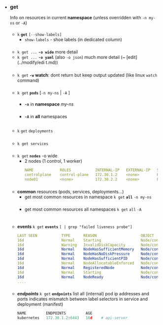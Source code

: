 
- ### get
    Info on resources in current **namespace** (unless overridden with `-n my-ns` or `-A`)
    ####
    
    - `k` **`get`** `[--show-labels]`
        - `show-labels` - shoe labels (in dedicated column)
    #####
    - `k get ...` **`-o wide`** 
        more detail 
    - `k get ...` **`-o yaml`** (also `-o json`)
        much more detail (~  [edit](../modify/edi
        t.md))
    #####
    - `k get` **`-w`**
        **watch**: dont return but keep output updated (like linux `watch` command)

    ###

    #####
    - `k get` **`pods`** [`-n my-ns` | `-A` ]  

        ####
        - **`-n`**  in **namespace** *my-ns*
            
        #####      
        -  **`-A`** in **all** namespaces
                    

        ##       
    - `k` `get` `deployments`
    #####   
    - `k get services `

    #####
    - `k get` **`nodes`** -o wide
        - 2 nodes (1 control, 1 worker)
            ```yaml
            NAME            ROLES           INTERNAL-IP   EXTERNAL-IP   STATUS   VERSION   AGE  OS-IMAGE             KERNEL-VERSION      CONTAINER-RUNTIME
            controlplane    control-plane   172.30.1.2    <none>        Ready    v1.29.0   19d  Ubuntu 20.04.5 LTS   5.4.0-131-generic   containerd://1.7.13
            node01          <none>          172.30.2.2    <none>        Ready    v1.29.0   19d  Ubuntu 20.04.5 LTS   5.4.0-131-generic   containerd://1.7.13
            ```

    ###
    - **common** resources (pods, services, deployments...)
        - get most common resources in namespace
            `k get` **`all`** `-n my-ns`
        ###
        - get most common resources all namespaces
            `k get` `all` `-A`

    #
    - **events** 
        `k get` **`events`** `[ | grep "failed liveness probe"]`

        ```yaml
        LAST SEEN           TYPE      REASON                    OBJECT              MESSAGE
        16d                 Normal    Starting                  Node/controlplane   Starting kubelet.
        16d                 Warning   InvalidDiskCapacity       Node/controlplane   invalid capacity 0 on image filesystem
        16d                 Normal    NodeHasSufficientMemory   Node/controlplane   Node controlplane status is now: NodeHasSufficientMemory
        16d                 Normal    NodeHasNoDiskPressure     Node/controlplane   Node controlplane status is now: NodeHasNoDiskPressure
        16d                 Normal    NodeHasSufficientPID      Node/controlplane   Node controlplane status is now: NodeHasSufficientPID
        16d                 Normal    NodeAllocatableEnforced   Node/controlplane   Updated Node Allocatable limit across pods
        16d                 Normal    RegisteredNode            Node/controlplane   Node controlplane event: Registered Node controlplane in Controller
        16d                 Normal    Starting                  Node/controlplane   
        16d                 Normal    NodeReady                 Node/controlplane   Node controlplane status is now: NodeReady
        ....
        ```
    ###
    - ***endpoints*** 
        `k get` **`endpoints`**
        list all (internal) pod ip addresses and ports
        <none> indicates mismatch between label selectors in service and deployment (manifest)      
        ```python
        NAME         ENDPOINTS         AGE
        kubernetes   172.30.1.2:6443   16d    # api-server
        ```

